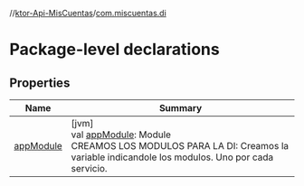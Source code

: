 //[ktor-Api-MisCuentas](../../index.md)/[com.miscuentas.di](index.md)

# Package-level declarations

## Properties

| Name | Summary |
|---|---|
| [appModule](app-module.md) | [jvm]<br>val [appModule](app-module.md): Module<br>CREAMOS LOS MODULOS PARA LA DI: Creamos la variable indicandole los modulos. Uno por cada servicio. |
